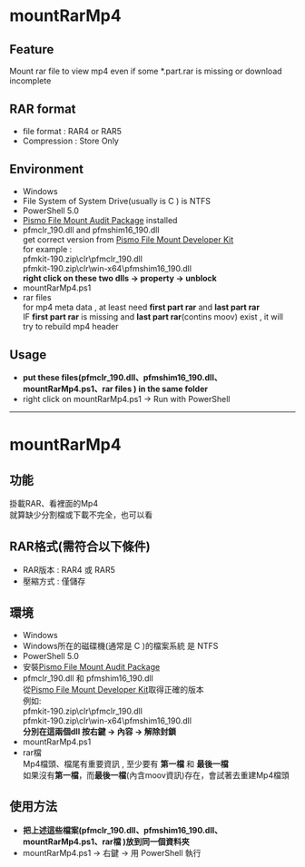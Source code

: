 # mountRarMp4

## Feature
Mount rar file to view mp4
even if some  *.part.rar is missing  or download incomplete

## RAR format
* file format : RAR4 or RAR5
* Compression : Store Only

## Environment
* Windows
* File System of System Drive(usually is C ) is NTFS
* PowerShell 5.0
* [Pismo File Mount Audit Package](http://pismotec.com/download/)  installed
* pfmclr_190.dll  and  pfmshim16_190.dll  
get correct version from [Pismo File Mount Developer Kit](http://pismotec.com/download/)  
for example :  
pfmkit-190.zip\clr\pfmclr_190.dll  
pfmkit-190.zip\clr\win-x64\pfmshim16_190.dll  
**right click on these two dlls -> property -> unblock**
* mountRarMp4.ps1
* rar files  
for mp4 meta data , at least need **first part rar** and **last part rar**  
IF **first part rar** is missing and **last part rar**(contins moov) exist , it will try to rebuild mp4 header

## Usage
* **put these files(pfmclr_190.dll、pfmshim16_190.dll、mountRarMp4.ps1、rar files ) in the same folder**
* right click on mountRarMp4.ps1  ->  Run  with PowerShell

***
# mountRarMp4

## 功能
掛載RAR、看裡面的Mp4  
就算缺少分割檔或下載不完全，也可以看

## RAR格式(需符合以下條件)
* RAR版本 : RAR4 或 RAR5
* 壓縮方式 : 僅儲存

## 環境
* Windows
* Windows所在的磁碟機(通常是 C )的檔案系統 是 NTFS
* PowerShell 5.0
* 安裝[Pismo File Mount Audit Package](http://pismotec.com/download/)
* pfmclr_190.dll  和  pfmshim16_190.dll  
從[Pismo File Mount Developer Kit](http://pismotec.com/download/)取得正確的版本  
例如:  
pfmkit-190.zip\clr\pfmclr_190.dll  
pfmkit-190.zip\clr\win-x64\pfmshim16_190.dll  
**分別在這兩個dll 按右鍵 → 內容 → 解除封鎖**
* mountRarMp4.ps1
* rar檔  
Mp4檔頭、檔尾有重要資訊 , 至少要有 **第一檔** 和 **最後一檔**  
如果沒有**第一檔**，而**最後一檔**(內含moov資訊)存在，會試著去重建Mp4檔頭

## 使用方法
* **把上述這些檔案(pfmclr_190.dll、pfmshim16_190.dll、mountRarMp4.ps1、rar檔 )放到同一個資料夾**
* mountRarMp4.ps1 -> 右鍵 ->  用 PowerShell 執行


